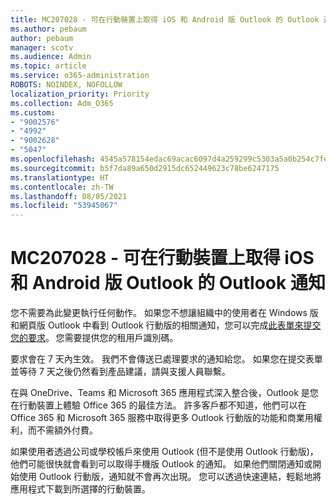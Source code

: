 ```yaml
---
title: MC207028 - 可在行動裝置上取得 iOS 和 Android 版 Outlook 的 Outlook 通知
ms.author: pebaum
author: pebaum
manager: scotv
ms.audience: Admin
ms.topic: article
ms.service: o365-administration
ROBOTS: NOINDEX, NOFOLLOW
localization_priority: Priority
ms.collection: Adm_O365
ms.custom:
- "9002576"
- "4992"
- "9002628"
- "5047"
ms.openlocfilehash: 4545a578154edac69acac6097d4a259299c5303a5a0b254c7fe0c57869b7bcab
ms.sourcegitcommit: b5f7da89a650d2915dc652449623c78be6247175
ms.translationtype: HT
ms.contentlocale: zh-TW
ms.lasthandoff: 08/05/2021
ms.locfileid: "53945067"
---
```

# <a name="mc207028---notifications-in-outlook-to-obtain-outlook-for-ios-and-android-on-mobile-devices"></a>MC207028 - 可在行動裝置上取得 iOS 和 Android 版 Outlook 的 Outlook 通知

您不需要為此變更執行任何動作。 如果您不想讓組織中的使用者在 Windows 版和網頁版 Outlook 中看到 Outlook 行動版的相關通知，您可以完成[此表單來提交您的要求](https://aka.ms/MC207028)。 您需要提供您的租用戶識別碼。 

要求會在 7 天內生效。 我們不會傳送已處理要求的通知給您。 如果您在提交表單並等待 7 天之後仍然看到產品建議，請與支援人員聯繫。

在與 OneDrive、Teams 和 Microsoft 365 應用程式深入整合後，Outlook 是您在行動裝置上體驗 Office 365 的最佳方法。 許多客戶都不知道，他們可以在 Office 365 和 Microsoft 365 服務中取得更多 Outlook 行動版的功能和商業用權利，而不需額外付費。

如果使用者透過公司或學校帳戶來使用 Outlook (但不是使用 Outlook 行動版)，他們可能很快就會看到可以取得手機版 Outlook 的通知。 如果他們關閉通知或開始使用 Outlook 行動版，通知就不會再次出現。 您可以透過快速連結，輕鬆地將應用程式下載到所選擇的行動裝置。
